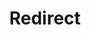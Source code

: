 ﻿---
layout: src/layouts/Redirect.astro
title: Redirect
redirect: https://octopus.com/docs/administration/high-availability/troubleshooting
pubDate:  2023-01-01
navSearch: false
navSitemap: false
navMenu: false
---
